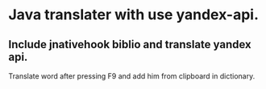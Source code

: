 # Java translater with use yandex-api.
## Include jnativehook biblio and translate yandex api.
Translate word after pressing F9 and add him from clipboard in dictionary.
